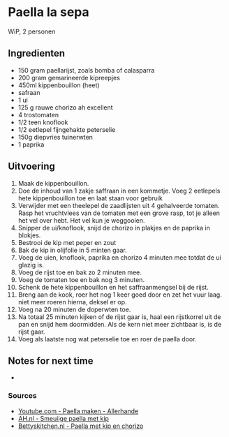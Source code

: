 # Paella la sepa

WiP, 2 personen

## Ingredienten

* 150 gram paellarijst, zoals bomba of calasparra
* 200 gram gemarineerde kipreepjes
* 450ml kippenbouillon (heet)
* safraan
* 1 ui
* 125 g rauwe chorizo ah excellent
* 4 trostomaten
* 1/2 teen knoflook
*  1/2 eetlepel fijngehakte peterselie
* 150g diepvries tuinerwten
* 1 paprika


## Uitvoering

1. Maak de kippenbouillon.
2. Doe de inhoud van 1 zakje saffraan in een kommetje. Voeg 2 eetlepels hete kippenbouillon toe en laat staan voor gebruik
3. Verwijder met een theelepel de zaadlijsten uit 4 gehalveerde tomaten. Rasp het vruchtvlees van de tomaten met een grove rasp, tot je alleen het vel over hebt. Het vel kun je weggooien.
4. Snipper de ui/knoflook, snijd de chorizo in plakjes en de paprika in blokjes.
5. Bestrooi de kip met peper en zout
6. Bak de kip in olijfolie in 5 minten gaar.
7. Voeg de uien, knoflook, paprika en chorizo 4 minuten mee totdat de ui glazig is.
8. Voeg de rijst toe en bak zo 2 minuten mee.
10. Voeg de tomaten toe en bak nog 3 minuten.
11. Schenk de hete kippenbouillon en het saffraanmengsel bij de rijst.
12. Breng aan de kook, roer het nog 1 keer goed door en zet het vuur laag. niet meer roeren hierna, deksel er op.
13. Voeg na 20 minuten de doperwten toe.
14. Na totaal 25 minuten kijken of de rijst gaar is, haal een rijstkorrel uit de pan en snijd hem doormidden. Als de kern niet meer zichtbaar is, is de rijst gaar.
15. Voeg als laatste nog wat peterselie toe en roer de paella door.

## Notes for next time

*

### Sources

* [Youtube.com - Paella maken - Allerhande](https://www.youtube.com/watch?v=kT4qLpYqm3I)
* [AH.nl - Smeui­i­ge pa­el­la met kip](https://www.ah.nl/allerhande/recept/R-R824336/smeuiige-paella-met-kip)
* [Bettyskitchen.nl - Paella met kip en chorizo](https://bettyskitchen.nl/paella-met-kip-chorizo/)